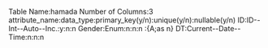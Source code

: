 Table Name:hamada
Number of Columns:3
attribute_name:data_type:primary_key(y/n):unique(y/n):nullable(y/n)
ID:ID--Int--Auto--Inc.:y:n:n
Gender:Enum:n:n:n :{A;as n}
DT:Current--Date--Time:n:n:n
